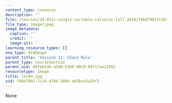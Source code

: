 ```yaml
---
content_type: resource
description: ''
file: /courses/18-01sc-single-variable-calculus-fall-2010/f48d79017c164f84380da03bce3a2bf2_lec04.jpg
file_type: image/jpeg
image_metadata:
  caption: ''
  credit: ''
  image-alt: ''
learning_resource_types: []
ocw_type: OCWImage
parent_title: 'Session 11: Chain Rule'
parent_type: CourseSection
parent_uid: 68feb14b-a590-b3b0-88c9-89717ae12492
resourcetype: Image
title: lec04.jpg
uid: f48d7901-7c16-4f84-380d-a03bce3a2bf2
---
```

None

